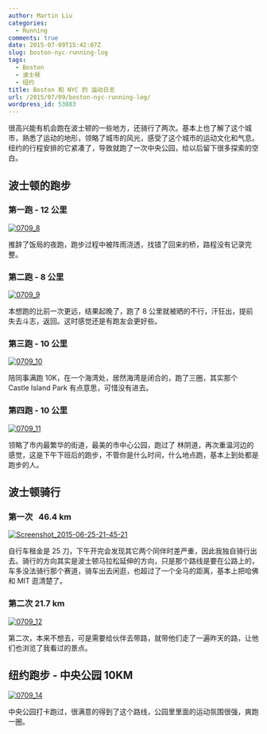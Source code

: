 ```yaml
---
author: Martin Liu
categories:
  - Running
comments: true
date: 2015-07-09T15:42:07Z
slug: boston-nyc-running-log
tags:
  - Boston
  - 波士顿
  - 纽约
title: Boston 和 NYC 的 运动日志
url: /2015/07/09/boston-nyc-running-log/
wordpress_id: 53883
---
```


很高兴能有机会跑在波士顿的一些地方，还骑行了两次。基本上也了解了这个城市，熟悉了运动的地形，领略了城市的风光，感受了这个城市的运动文化和气息。纽约的行程安排的它紧凑了，导致就跑了一次中央公园，给以后留下很多探索的空白。

## 波士顿的跑步

### 第一跑 - 12 公里

[![0709_8](http://7bv9gn.com1.z0.glb.clouddn.com/wp-content/uploads/2015/07/0709_8-576x1024.jpg)](http://martinliu.cn/boston-running-log/0709_8/)

推辞了饭局的夜跑，跑步过程中被阵雨浇透，找错了回来的桥，路程没有记录完整。

### 第二跑 - 8 公里

[![0709_9](http://7bv9gn.com1.z0.glb.clouddn.com/wp-content/uploads/2015/07/0709_9-576x1024.jpg)](http://martinliu.cn/boston-running-log/0709_9/)

本想跑的比前一次更远，结果起晚了，跑了 8 公里就被晒的不行，汗狂出，提前失去斗志，返回。这时感觉还是有跑友会更好些。

### 第三跑 - 10 公里

[![0709_10](http://7bv9gn.com1.z0.glb.clouddn.com/wp-content/uploads/2015/07/0709_10-576x1024.jpg)](http://martinliu.cn/boston-running-log/0709_10/)

陪同事满跑 10K，在一个海湾处，居然海湾是闭合的，跑了三圈，其实那个 Castle Island Park 有点意思，可惜没有进去。

### 第四跑 - 10 公里

[![0709_11](http://7bv9gn.com1.z0.glb.clouddn.com/wp-content/uploads/2015/07/0709_11-576x1024.jpg)](http://martinliu.cn/boston-running-log/0709_11/)

领略了市内最繁华的街道，最美的市中心公园，跑过了 林阴道，再次重温河边的感觉，这是下午下班后的跑步，不管你是什么时间，什么地点跑，基本上到处都是跑步的人。

## 波士顿骑行

### 第一次   46.4 km

[![Screenshot_2015-06-25-21-45-21](http://7bv9gn.com1.z0.glb.clouddn.com/wp-content/uploads/2015/07/Screenshot_2015-06-25-21-45-21-576x1024.jpeg)](http://martinliu.cn/boston-running-log/screenshot_2015-06-25-21-45-21/)

自行车租金是 25 刀，下午开完会发现其它两个同伴时差严重，因此我独自骑行出去。骑行的方向其实是波士顿马拉松延伸的方向，只是那个路线是要在公路上的，车多没法骑行那个赛道，骑车出去闲逛，也超过了一个全马的距离，基本上把哈佛和 MIT 逛清楚了。

### 第二次 21.7 km

[![0709_12](http://7bv9gn.com1.z0.glb.clouddn.com/wp-content/uploads/2015/07/0709_12-576x1024.jpg)](http://martinliu.cn/boston-running-log/0709_12/)

第二次，本来不想去，可是需要给伙伴去带路，就带他们走了一遍昨天的路，让他们也浏览了我看过的景点。

## 纽约跑步 - 中央公园 10KM

[![0709_14](http://7bv9gn.com1.z0.glb.clouddn.com/wp-content/uploads/2015/07/0709_14-576x1024.jpg)](http://martinliu.cn/boston-running-log/0709_14/)

中央公园打卡跑过，很满意的得到了这个路线，公园里里面的运动氛围很强，爽跑一圈。

